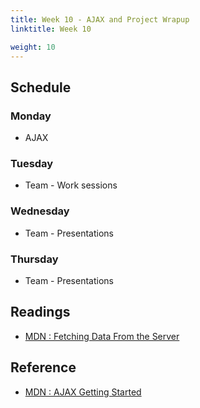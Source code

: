 ```yaml
---
title: Week 10 - AJAX and Project Wrapup
linktitle: Week 10

weight: 10
---
```


## Schedule

### Monday

* AJAX

### Tuesday

* Team - Work sessions

### Wednesday

* Team - Presentations

### Thursday

* Team - Presentations

## Readings

* [MDN : Fetching Data From the Server](https://developer.mozilla.org/en-US/docs/Learn/JavaScript/Client-side_web_APIs/Fetching_data)  

## Reference

* [MDN : AJAX Getting Started](https://developer.mozilla.org/en-US/docs/Web/Guide/AJAX/Getting_Started)

